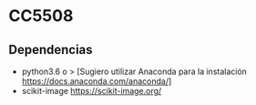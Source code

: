# CC5508
## Dependencias
- python3.6 o > [Sugiero utilizar Anaconda para la instalación https://docs.anaconda.com/anaconda/]
- scikit-image https://scikit-image.org/
